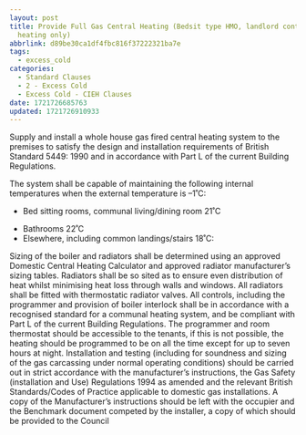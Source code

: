 ```yaml
---
layout: post
title: Provide Full Gas Central Heating (Bedsit type HMO, landlord control,
  heating only)
abbrlink: d89be30ca1df4fbc816f37222321ba7e
tags:
  - excess_cold
categories:
  - Standard Clauses
  - 2 - Excess Cold
  - Excess Cold - CIEH Clauses
date: 1721726685763
updated: 1721726910933
---
```


Supply and install a whole house gas fired central heating system to the premises
to satisfy the design and installation requirements of British Standard 5449:
1990 and in accordance with Part L of the current Building Regulations.

The system shall be capable of maintaining the following internal temperatures when
the external temperature is –1˚C:

- Bed sitting rooms, communal living/dining room 21˚C

* Bathrooms 22˚C
* Elsewhere, including common landings/stairs 18˚C:

Sizing of the boiler and radiators shall be determined using an approved Domestic
Central Heating Calculator and approved radiator manufacturer’s sizing tables.
Radiators shall be so sited as to ensure even distribution of heat whilst minimising
heat loss through walls and windows. All radiators shall be fitted with
thermostatic radiator valves. All controls, including the programmer and provision of
boiler interlock shall be in accordance with a recognised standard for a communal
heating system, and be compliant with Part L of the current Building Regulations.
The programmer and room thermostat should be accessible to the tenants, if
this is not possible, the heating should be programmed to be on all the time except
for up to seven hours at night. Installation and testing (including
for soundness and sizing of the gas carcassing under normal operating
conditions) should be carried out in strict accordance with the manufacturer’s
instructions, the Gas Safety (installation and Use) Regulations 1994 as amended
and the relevant British Standards/Codes of Practice applicable to domestic gas
installations. A copy of the Manufacturer’s instructions should be left with the
occupier and the Benchmark document competed by the installer, a copy of which
should be provided to the Council
